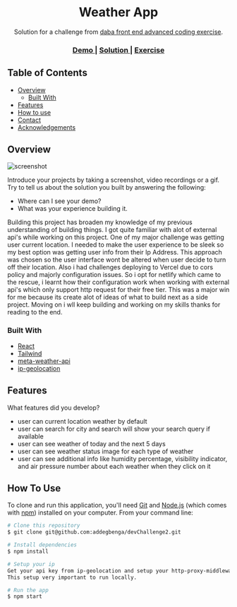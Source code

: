 <!-- Please update value in the {}  -->

<h1 align="center">Weather App</h1>

<div align="center">
   Solution for a challenge from  <a href="https://investondaba.notion.site/daba-Front-End-Advanced-Test-1-e75b281f295e4457acac147d70312ee2" target="_blank">daba front end advanced coding exercise</a>.
</div>

<div align="center">
  <h3>
    <a href="https://www.loom.com/share/9cba89695fba4371b91571a3878aa994">
      Demo
    </a>
    <span> | </span>
    <a href="https://weather-forecast007.netlify.app">
      Solution
    </a>
    <span> | </span>
    <a href="https://investondaba.notion.site/daba-Front-End-Advanced-Test-1-e75b281f295e4457acac147d70312ee2">
      Exercise
    </a>
  </h3>
</div>

<!-- TABLE OF CONTENTS -->

## Table of Contents

- [Overview](#overview)
  - [Built With](#built-with)
- [Features](#features)
- [How to use](#how-to-use)
- [Contact](#contact)
- [Acknowledgements](#acknowledgements)

<!-- OVERVIEW -->

## Overview

![screenshot](https://user-images.githubusercontent.com/16707738/92399059-5716eb00-f132-11ea-8b14-bcacdc8ec97b.png)

Introduce your projects by taking a screenshot, video recordings or a gif. Try to tell us about the solution you built by answering the following:

- Where can I see your demo?
- What was your experience building it.

Building this project has broaden my knowledge of my previous understanding of building things.
I got quite familiar with alot of external api's while working on this project.
One of my major challenge was getting user current location.
I needed to make the user experience to be sleek so my best option was getting user info from their Ip Address.
This approach was chosen so the user interface wont be altered when user decide to turn off their location.
Also i had challenges deploying to Vercel due to cors policy and majorly configuration issues.
So i opt for netlify which came to the rescue, i learnt how their configuration work when working with external api's
which only support http request for their free tier.
This was a major win for me because its create alot of ideas of what to build next as a side project.
Moving on i wll keep building and working on my skills thanks for reading to the end.


### Built With

<!-- This section should list any major frameworks that you built your project using. Here are a few examples.-->

- [React](https://reactjs.org/)
- [Tailwind](https://tailwindcss.com/)
- [meta-weather-api](https://www.metaweather.com/api/)
- [ip-geolocation](https://ipgeolocation.abstractapi.com)

## Features





What features did you develop?
<!-- List the features of your application or follow the template. Don't share the figma file here :) -->
<ul>
<li>user can current location weather by default</li>
<li>user can search for city and search will show your search query if available</li>
<li>user can see weather of today and the next 5 days</li>
<li>user can see weather status image for each type of weather </li>
<li>user can see additional info like humidity percentage, visibility indicator, and air pressure number about each weather when they click on it</li>
</ul>

## How To Use

<!-- Example: -->

To clone and run this application, you'll need [Git](https://git-scm.com) and [Node.js](https://nodejs.org/en/download/) (which comes with [npm](http://npmjs.com)) installed on your computer. From your command line:

```bash
# Clone this repository
$ git clone git@github.com:addegbenga/devChallenge2.git

# Install dependencies
$ npm install

# Setup your ip
Get your api key from ip-geolocation and setup your http-proxy-middleware to proxy from /api/ to  https://ipgeolocation.abstractapi.com/v1/?api_key={api-key}.
This setup very important to run locally.

# Run the app
$ npm start
```